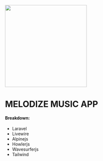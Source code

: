<img src="https://raw.githubusercontent.com/schmev91/melodize/inw/public/img/utils/melodize-hypergreen.png"  width="270px" />

# MELODIZE MUSIC APP

#### Breakdown:
- Laravel
- Livewire
- Alpinejs
- Howlerjs
- Wavesurferjs
- Tailwind

